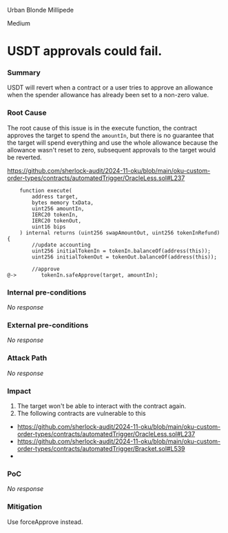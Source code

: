 Urban Blonde Millipede

Medium

# USDT approvals could fail.

### Summary

USDT will revert when a contract or a user tries to approve an allowance when the spender allowance has already been set to a non-zero value. 

### Root Cause

The root cause of this issue is in the execute function, the contract approves the target to spend the `amountIn`, but there is no guarantee that the target will spend everything and use the whole allowance because the allowance wasn't reset to zero, subsequent approvals to the target would be reverted.

https://github.com/sherlock-audit/2024-11-oku/blob/main/oku-custom-order-types/contracts/automatedTrigger/OracleLess.sol#L237

```solidity
    function execute(
        address target,
        bytes memory txData,
        uint256 amountIn,
        IERC20 tokenIn,
        IERC20 tokenOut,
        uint16 bips
    ) internal returns (uint256 swapAmountOut, uint256 tokenInRefund) {
        //update accounting
        uint256 initialTokenIn = tokenIn.balanceOf(address(this));
        uint256 initialTokenOut = tokenOut.balanceOf(address(this));

        //approve
@->        tokenIn.safeApprove(target, amountIn);
```


### Internal pre-conditions

_No response_

### External pre-conditions

_No response_

### Attack Path

_No response_

### Impact

1. The target won't be able to interact with the contract again.
2. The following contracts are vulnerable to this
- https://github.com/sherlock-audit/2024-11-oku/blob/main/oku-custom-order-types/contracts/automatedTrigger/OracleLess.sol#L237
- https://github.com/sherlock-audit/2024-11-oku/blob/main/oku-custom-order-types/contracts/automatedTrigger/Bracket.sol#L539
- 

### PoC

_No response_

### Mitigation

Use forceApprove instead.